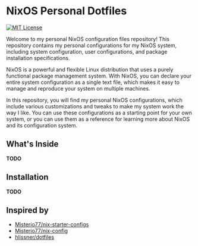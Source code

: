 # NixOS Personal Dotfiles

[![MIT License](https://img.shields.io/badge/License-MIT-green.svg)](https://choosealicense.com/licenses/mit/)

Welcome to my personal NixOS configuration files repository! This repository contains my personal configurations for my NixOS system, including system configuration, user configurations, and package installation specifications.

NixOS is a powerful and flexible Linux distribution that uses a purely functional package management system. With NixOS, you can declare your entire system configuration as a single text file, which makes it easy to manage and reproduce your system on multiple machines.

In this repository, you will find my personal NixOS configurations, which include various customizations and tweaks to make my system work the way I like. You can use these configurations as a starting point for your own system, or you can use them as a reference for learning more about NixOS and its configuration system.

## What's Inside

**TODO**

## Installation

**TODO**

## Inspired by

* [Misterio77/nix-starter-configs](https://github.com/Misterio77/nix-starter-configs)
* [Misterio77/nix-config](https://github.com/Misterio77/nix-config)
* [hlissner/dotfiles](https://github.com/hlissner/dotfiles)
